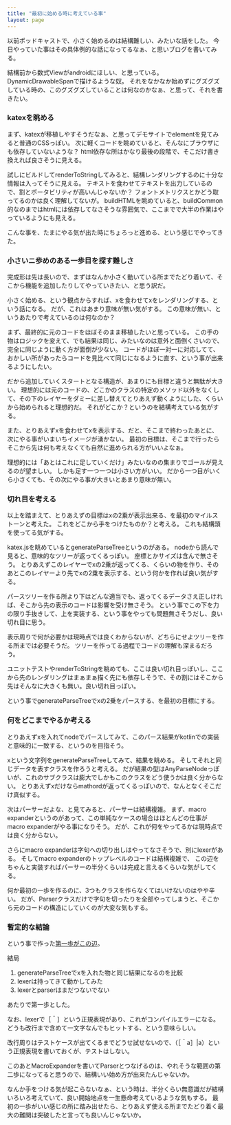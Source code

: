 ```yaml
---
title: "最初に始める時に考えている事"
layout: page	
---
```


以前ポッドキャストで、小さく始めるのは結構難しい、みたいな話をした。
今日やっていた事はその具体例的な話になってるなぁ、と思いブログを書いてみる。

結構前から数式Viewがandroidにほしい、と思っている。
DynamicDrawableSpanで描けるような奴。
それをなかなか始めずにグズグズしている時の、このグズグズしていることは何なのかなぁ、と思って、それを書きたい。

### katexを眺める

まず、katexが移植しやすそうだなぁ、と思ってデモサイトでelementを見てみると普通のCSSっぽい。
次に軽くコードを眺めていると、そんなにブラウザにも依存していないような？
html依存な所はかなり最後の段階で、そこだけ書き換えれば良さそうに見える。

試しにビルドしてrenderToStringしてみると、結構レンダリングするのに十分な情報は入ってそうに見える。
テキストを食わせてテキストを出力しているので、割とポータビリティが高いんじゃないか？
フォントメトリクスとかどう取ってるのかは良く理解してないが。
buildHTMLを眺めていると、buildCommon的なのまではhtmlには依存してなさそうな雰囲気で、ここまでで大半の作業はやっているようにも見える。

こんな事を、たまにやる気が出た時にちょろっと進める、という感じでやってきた。

### 小さいニ歩めのある一歩目を探す難しさ

完成形は先は長いので、まずはなんか小さく動いている所までたどり着いて、そこから機能を追加したりしてやっていきたい、と思う訳だ。

小さく始める、という観点からすれば、xを食わせてxをレンダリングする、という話になる。
だが、これはあまり意味が無い気がする。
この意味が無い、というあたりで考えているのは何なのか？

まず、最終的に元のコードをほぼそのまま移植したいと思っている。
この手の物はロジックを変えて、でも結果は同じ、みたいなのは意外と面倒くさいので、完全に同じように動く方が面倒が少ない。
コードがほぼ一対一に対応してて、おかしい所があったらコードを見比べて同じになるように直す、という事が出来るようにしたい。

だから追加していくスタートとなる構造が、あまりにも目標と違うと無駄が大きい。
理想的には元のコードの、どこかのクラスの特定のメソッド以外をなくして、その下のレイヤーをダミーに差し替えてとりあえず動くようにした、くらいから始められると理想的だ。
それがどこか？というのを結構考えている気がする。

また、とりあえずxを食わせてxを表示する、だと、そこまで終わったあとに、次にやる事がいまいちイメージが湧かない。
最初の目標は、そこまで行ったらそこから先は何も考えなくても自然に進められる方がいいよなぁ。

理想的には「あとはこれに足していくだけ」みたいなのの集まりでゴールが見えるのが望ましい。
しかも足す一つ一つは小さい方がいい。
だから一つ目がいくら小さくても、その次にやる事が大きいとあまり意味が無い。

### 切れ目を考える

以上を踏まえて、とりあえずの目標はxの2乗が表示出来る、を最初のマイルストーンと考えた。
これをどこから手をつけたものか？と考える。
これも結構頭を使ってる気がする。

katex.jsを眺めているとgenerateParseTreeというのがある。
nodeから読んで見ると、意味的なツリーが返ってくるっぽい。
座標とかサイズは含んで無さそう。
とりあえずこのレイヤーでxの2乗が返ってくる、くらいの物を作り、そのあとこのレイヤーより先でxの2乗を表示する、という何かを作れば良い気がする。

パースツリーを作る所より下はどんな適当でも、返ってくるデータさえ正しければ、そこから先の表示のコードは影響を受け無さそう。
という事でこの下を力の限り手抜きして、上を実装する、という事をやっても問題無さそうだし、良い切れ目に思う。

表示周りで何が必要かは現時点では良くわからないが、どちらにせよツリーを作る所までは必要そうだ。
ツリーを作ってる過程でコードの理解も深まるだろう。

ユニットテストやrenderToStringを眺めても、ここは良い切れ目っぽいし、ここから先のレンダリングはまぁまぁ描く先にも依存しそうで、その割にはそこから先はそんなに大きくも無い。良い切れ目っぽい。

という事でgenerateParseTreeでxの2乗をパースする、を最初の目標にする。

### 何をどこまでやるか考える

とりあえずxを入れてnodeでパースしてみて、このパース結果がkotlinでの実装と意味的に一致する、というのを目指そう。

xという文字列をgenerateParseTreeしてみて、結果を眺める。
そしてそれと同じデータを表すクラスを作ろうと考える。
だが結果の型はAnyParseNodeっぽいが、これのサブクラスは膨大でしかもこのクラスをどう使うかは良く分からない。
とりあえずxだけならmathordが返ってくるっぽいので、なんとなくそこだけ真似する。

次はパーサーだよな、と見てみると、パーサーは結構複雑。
まず、macro expanderというのがあって、この単純なケースの場合はほとんどの仕事がmacro expanderがやる事になりそう。
だが、これが何をやってるかは現時点では良く分からない。

さらにmacro expanderは字句への切り出しはやってなさそうで、別にlexerがある。
そしてmacro expanderのトップレベルのコードは結構複雑で、
この辺をちゃんと実装すればパーサーの半分くらいは完成と言えるくらいな気がしてくる。

何か最初の一歩を作るのに、3つもクラスを作らなくてはいけないのはやや辛い。
だが、Parserクラスだけで字句を切ったりを全部やってしまうと、そこから元のコードの構造にしていくのが大変な気もする。

### 暫定的な結論

という事で作った[第一歩がこの辺](https://github.com/karino2/kotlitex/commit/3080ab5268758ed7d22b17593e4e0aa25476ac2c)。

結局

1. generateParseTreeでxを入れた物と同じ結果になるのを比較
2. lexerは持ってきて動かしてみた
3. lexerとparserはまだつないでない

あたりで第一歩とした。

なお、lexerで［＾］という正規表現があり、これがコンパイルエラーになる。
どうも改行まで含めて一文字なんでもヒットする、という意味らしい。

改行周りはテストケースが出てくるまでどうせ試せないので、（［＾a］|a）という正規表現を書いておくが、テストはしない。

このあとMacroExpanderを書いてParserとつなげるのは、やれそうな範囲の第二歩になってると思うので、結構いい始め方が出来たんじゃないか。

なんか手をつける気が起こらないなぁ、という時は、半分くらい無意識だが結構いろいろ考えていて、良い開始地点を一生懸命考えているような気もする。
最初の一歩がいい感じの所に踏み出せたら、とりあえず使える所までたどり着く最大の難関は突破したと言っても良いんじゃないか。

